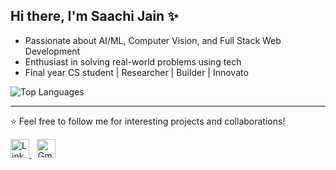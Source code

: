 <h2 align="left">Hi there, I'm Saachi Jain ✨</h2>

- Passionate about AI/ML, Computer Vision, and Full Stack Web Development <br>
- Enthusiast in solving real-world problems using tech<br>
- Final year CS student | Researcher | Builder | Innovato


<p align="left">
  <img src="https://github-readme-stats.vercel.app/api/top-langs/?username=jainsaachi1911&layout=compact&theme=radical" alt="Top Languages" />
</p>

---

⭐️ Feel free to follow me for interesting projects and collaborations!


<p align="left">
  <a href="[https://www.linkedin.com/in/your-linkedin-username/](https://www.linkedin.com/in/your-link/](https://www.linkedin.com/in/saachijain1911/)" target="_blank">
    <img src="https://cdn.jsdelivr.net/gh/devicons/devicon/icons/linkedin/linkedin-original.svg" width="30" height="30" alt="LinkedIn"/>
  </a>
  &nbsp;
  <a href="mailto:jainsaachi1911@gmail.com">
    <img src="https://upload.wikimedia.org/wikipedia/commons/4/4e/Gmail_Icon.png" width="30" height="30" alt="Gmail"/>
  </a>
</p>

